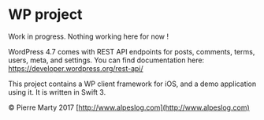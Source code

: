 # WP project

Work in progress. Nothing working here for now !

WordPress 4.7 comes with REST API endpoints for posts, comments, terms, users, meta, and settings.
You can find documentation here:
[https://developer.wordpress.org/rest-api/
]() 

This project contains a WP client framework for iOS, and a demo application using it. It is written in Swift 3.

© Pierre Marty 2017
[http://www.alpeslog.com](http://www.alpeslog.com)
